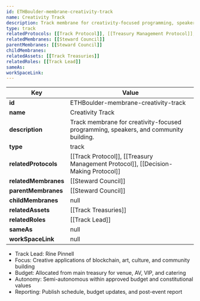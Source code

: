 ```yaml
---
id: ETHBoulder-membrane-creativity-track
name: Creativity Track
description: Track membrane for creativity-focused programming, speakers, and community building.
type: track
relatedProtocols: [[Track Protocol]], [[Treasury Management Protocol]], [[Decision-Making Protocol]]
relatedMembranes: [[Steward Council]]
parentMembranes: [[Steward Council]]
childMembranes: 
relatedAssets: [[Track Treasuries]]
relatedRoles: [[Track Lead]]
sameAs:
workSpaceLink: 
---
```

<!-- YAML-SNAPSHOT:START -->
| Key | Value |
| --- | ----- |
| **id** | ETHBoulder-membrane-creativity-track |
| **name** | Creativity Track |
| **description** | Track membrane for creativity-focused programming, speakers, and community building. |
| **type** | track |
| **relatedProtocols** | [[Track Protocol]], [[Treasury Management Protocol]], [[Decision-Making Protocol]] |
| **relatedMembranes** | [[Steward Council]] |
| **parentMembranes** | [[Steward Council]] |
| **childMembranes** | null |
| **relatedAssets** | [[Track Treasuries]] |
| **relatedRoles** | [[Track Lead]] |
| **sameAs** | null |
| **workSpaceLink** | null |

<!-- YAML-SNAPSHOT:END -->
- Track Lead: Rine Pinnell
- Focus: Creative applications of blockchain, art, culture, and community building
- Budget: Allocated from main treasury for venue, AV, VIP, and catering
- Autonomy: Semi-autonomous within approved budget and constitutional values
- Reporting: Publish schedule, budget updates, and post-event report
